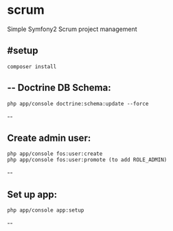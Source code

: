 # scrum
Simple Symfony2 Scrum project management


#setup
--
    composer install
--
Doctrine DB Schema:
--
    php app/console doctrine:schema:update --force
--

Create admin user:
--
    php app/console fos:user:create
    php app/console fos:user:promote (to add ROLE_ADMIN)
--

Set up app:
--
    php app/console app:setup
--
